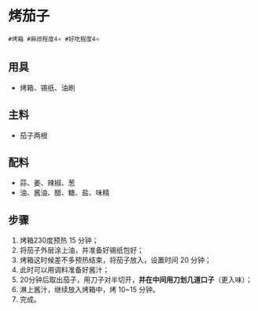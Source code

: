 # 烤茄子

```
#烤箱 #麻烦程度4⭐️ #好吃程度4⭐️
```

## 用具

- 烤箱、锡纸、油刷

## 主料

- 茄子两根

## 配料

- 蒜、姜、辣椒、葱
- 油、酱油、醋、糖、盐、味精

## 步骤

1. 烤箱230度预热 15 分钟；
2. 将茄子外层涂上油，并准备好锡纸包好；
3. 烤箱这时候差不多预热结束，将茄子放入，设置时间 20 分钟；
4. 此时可以用调料准备好酱汁；
5. 20分钟后取出茄子，用刀子对半切开，**并在中间用刀划几道口子**（更入味）；
6. 淋上酱汁，继续放入烤箱中，烤 10~15 分钟。
7. 完成。
